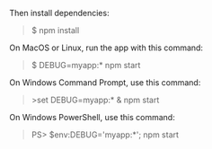 ﻿Then install dependencies:
> $ npm install

On MacOS or Linux, run the app with this command:
> $ DEBUG=myapp:* npm start

On Windows Command Prompt, use this command:
> \>set DEBUG=myapp:* & npm start

On Windows PowerShell, use this command:
> PS> $env:DEBUG='myapp:*'; npm start